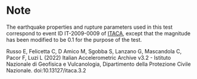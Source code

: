 # Note

The earthquake properties and rupture parameters used in this test correspond to event ID
IT-2009-0009 of [ITACA](https://itaca.mi.ingv.it), except that the magnitude has been modified
to be 0.1 for the purpose of the test.

Russo E, Felicetta C, D Amico M, Sgobba S, Lanzano G, Mascandola C, Pacor F, Luzi L (2022)
Italian Accelerometric Archive v3.2 - Istituto Nazionale di Geofisica e Vulcanologia,
Dipartimento della Protezione Civile Nazionale. doi:10.13127/itaca.3.2
